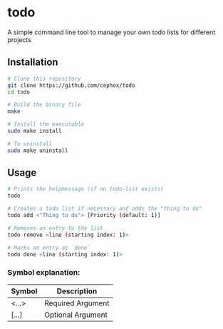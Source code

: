 # todo
A simple command line tool to manage your own todo lists for different projects

## Installation
```bash
# Clone this repository
git clone https://github.com/cephox/todo
cd todo

# Build the binary file
make

# Install the executable
sudo make install

# To uninstall
sudo make uninstall
```

## Usage
```bash
# Prints the helpmessage (if no todo-list exists)
todo

# Creates a todo list if necessary and adds the "thing to do"
todo add <"Thing to do"> [Priority (default: 1)]

# Removes an entry to the list
todo remove <line (starting index: 1)>

# Marks an entry as `done`
todo done <line (starting index: 1)>
```

### Symbol explanation:
| Symbol | Description       |
|--------|-------------------|
| <...>  | Required Argument |   
| [...]  | Optional Argument |
